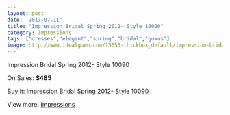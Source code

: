 ```yaml
---
layout: post
date: '2017-07-11'
title: "Impression Bridal Spring 2012- Style 10090"
category: Impressions
tags: ["dresses","elegant","spring","bridal","gowns"]
image: http://www.idealgown.com/15653-thickbox_default/impression-bridal-spring-2012-style-10090.jpg
---
```

Impression Bridal Spring 2012- Style 10090

On Sales: **$485**
<a href="https://www.idealgown.com/en/impressions/6247-impression-bridal-spring-2012-style-10090.html"><amp-img layout="responsive" width="600" height="600" src="//www.idealgown.com/15653-thickbox_default/impression-bridal-spring-2012-style-10090.jpg" alt="Impression Bridal Spring 2012- Style 10090 0" /></a>
<a href="https://www.idealgown.com/en/impressions/6247-impression-bridal-spring-2012-style-10090.html"><amp-img layout="responsive" width="600" height="600" src="//www.idealgown.com/15655-thickbox_default/impression-bridal-spring-2012-style-10090.jpg" alt="Impression Bridal Spring 2012- Style 10090 1" /></a>
<a href="https://www.idealgown.com/en/impressions/6247-impression-bridal-spring-2012-style-10090.html"><amp-img layout="responsive" width="600" height="600" src="//www.idealgown.com/15654-thickbox_default/impression-bridal-spring-2012-style-10090.jpg" alt="Impression Bridal Spring 2012- Style 10090 2" /></a>

Buy it: [Impression Bridal Spring 2012- Style 10090](https://www.idealgown.com/en/impressions/6247-impression-bridal-spring-2012-style-10090.html "Impression Bridal Spring 2012- Style 10090")

View more: [Impressions](https://www.idealgown.com/en/91-impressions "Impressions")